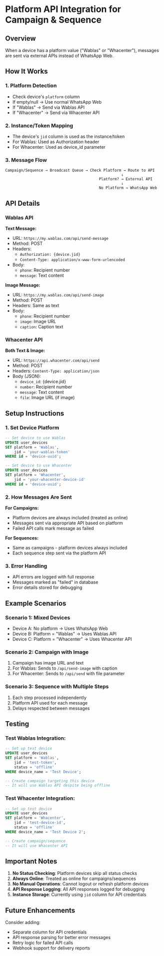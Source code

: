 # Platform API Integration for Campaign & Sequence

## Overview
When a device has a platform value ("Wablas" or "Whacenter"), messages are sent via external APIs instead of WhatsApp Web.

## How It Works

### 1. **Platform Detection**
- Check device's `platform` column
- If empty/null → Use normal WhatsApp Web
- If "Wablas" → Send via Wablas API
- If "Whacenter" → Send via Whacenter API

### 2. **Instance/Token Mapping**
- The device's `jid` column is used as the instance/token
- For Wablas: Used as Authorization header
- For Whacenter: Used as device_id parameter

### 3. **Message Flow**
```
Campaign/Sequence → Broadcast Queue → Check Platform → Route to API
                                                    ↓
                                          Platform? → External API
                                                    ↓
                                          No Platform → WhatsApp Web
```

## API Details

### Wablas API
**Text Message:**
- URL: `https://my.wablas.com/api/send-message`
- Method: POST
- Headers: 
  - `Authorization: {device.jid}`
  - `Content-Type: application/x-www-form-urlencoded`
- Body:
  - `phone`: Recipient number
  - `message`: Text content

**Image Message:**
- URL: `https://my.wablas.com/api/send-image`
- Method: POST
- Headers: Same as text
- Body:
  - `phone`: Recipient number
  - `image`: Image URL
  - `caption`: Caption text

### Whacenter API
**Both Text & Image:**
- URL: `https://api.whacenter.com/api/send`
- Method: POST
- Headers: `Content-Type: application/json`
- Body (JSON):
  - `device_id`: {device.jid}
  - `number`: Recipient number
  - `message`: Text content
  - `file`: Image URL (if image)

## Setup Instructions

### 1. Set Device Platform
```sql
-- Set device to use Wablas
UPDATE user_devices 
SET platform = 'Wablas',
    jid = 'your-wablas-token'
WHERE id = 'device-uuid';

-- Set device to use Whacenter
UPDATE user_devices 
SET platform = 'Whacenter',
    jid = 'your-whacenter-device-id'
WHERE id = 'device-uuid';
```

### 2. How Messages Are Sent

**For Campaigns:**
- Platform devices are always included (treated as online)
- Messages sent via appropriate API based on platform
- Failed API calls mark message as failed

**For Sequences:**
- Same as campaigns - platform devices always included
- Each sequence step sent via the platform API

### 3. Error Handling
- API errors are logged with full response
- Messages marked as "failed" in database
- Error details stored for debugging

## Example Scenarios

### Scenario 1: Mixed Devices
- Device A: No platform → Uses WhatsApp Web
- Device B: Platform = "Wablas" → Uses Wablas API
- Device C: Platform = "Whacenter" → Uses Whacenter API

### Scenario 2: Campaign with Image
1. Campaign has image URL and text
2. For Wablas: Sends to `/api/send-image` with caption
3. For Whacenter: Sends to `/api/send` with file parameter

### Scenario 3: Sequence with Multiple Steps
1. Each step processed independently
2. Platform API used for each message
3. Delays respected between messages

## Testing

### Test Wablas Integration:
```sql
-- Set up test device
UPDATE user_devices 
SET platform = 'Wablas', 
    jid = 'test-token',
    status = 'offline'
WHERE device_name = 'Test Device';

-- Create campaign targeting this device
-- It will use Wablas API despite being offline
```

### Test Whacenter Integration:
```sql
-- Set up test device
UPDATE user_devices 
SET platform = 'Whacenter',
    jid = 'test-device-id',
    status = 'offline'  
WHERE device_name = 'Test Device 2';

-- Create campaign/sequence
-- It will use Whacenter API
```

## Important Notes

1. **No Status Checking**: Platform devices skip all status checks
2. **Always Online**: Treated as online for campaigns/sequences
3. **No Manual Operations**: Cannot logout or refresh platform devices
4. **API Response Logging**: All API responses logged for debugging
5. **Instance Storage**: Currently using `jid` column for API credentials

## Future Enhancements

Consider adding:
- Separate column for API credentials
- API response parsing for better error messages
- Retry logic for failed API calls
- Webhook support for delivery reports
